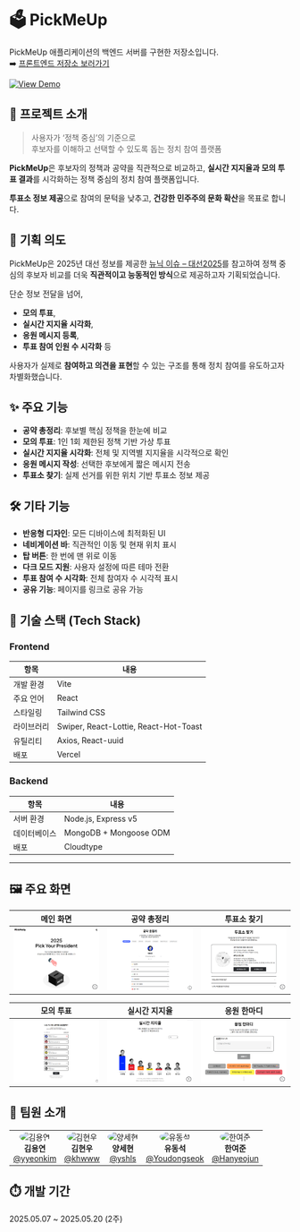 # 🗳️ PickMeUp

PickMeUp 애플리케이션의 백엔드 서버를 구현한 저장소입니다.  
➡️ [프론트엔드 저장소 보러가기](https://github.com/ureca-team1/PickMeUp-Frontend)

[![View Demo](https://img.shields.io/badge/🚀%20View%20Demo-Click%20Here-black)](https://pick-me-up-orcin.vercel.app/)

## 📌 프로젝트 소개

> 사용자가 ‘정책 중심’의 기준으로  
> 후보자를 이해하고 선택할 수 있도록 돕는 정치 참여 플랫폼

**PickMeUp**은 후보자의 정책과 공약을 직관적으로 비교하고, **실시간 지지율과 모의 투표 결과**를 시각화하는 정책 중심의 정치 참여 플랫폼입니다.

**투표소 정보 제공**으로 참여의 문턱을 낮추고, **건강한 민주주의 문화 확산**을 목표로 합니다.

## 🎯 기획 의도

PickMeUp은 2025년 대선 정보를 제공한 [뉴닉 이슈 – 대선2025](https://newneek.co/issue/election2025)를 참고하여 정책 중심의 후보자 비교를 더욱 **직관적이고 능동적인 방식**으로 제공하고자 기획되었습니다.

단순 정보 전달을 넘어,

- **모의 투표**,
- **실시간 지지율 시각화**,
- **응원 메시지 등록**,
- **투표 참여 인원 수 시각화** 등

사용자가 실제로 **참여하고 의견을 표현**할 수 있는 구조를 통해 정치 참여를 유도하고자 차별화했습니다.

## ✨ 주요 기능

- **공약 총정리**: 후보별 핵심 정책을 한눈에 비교
- **모의 투표**: 1인 1회 제한된 정책 기반 가상 투표
- **실시간 지지율 시각화**: 전체 및 지역별 지지율을 시각적으로 확인
- **응원 메시지 작성**: 선택한 후보에게 짧은 메시지 전송
- **투표소 찾기**: 실제 선거를 위한 위치 기반 투표소 정보 제공

## 🛠️ 기타 기능

- **반응형 디자인**: 모든 디바이스에 최적화된 UI
- **네비게이션 바**: 직관적인 이동 및 현재 위치 표시
- **탑 버튼**: 한 번에 맨 위로 이동
- **다크 모드 지원**: 사용자 설정에 따른 테마 전환
- **투표 참여 수 시각화**: 전체 참여자 수 시각적 표시
- **공유 기능**: 페이지를 링크로 공유 가능

## 🧰 기술 스택 (Tech Stack)

### Frontend

| 항목       | 내용                                  |
| ---------- | ------------------------------------- |
| 개발 환경  | Vite                                  |
| 주요 언어  | React                                 |
| 스타일링   | Tailwind CSS                          |
| 라이브러리 | Swiper, React-Lottie, React-Hot-Toast |
| 유틸리티   | Axios, React-uuid                     |
| 배포       | Vercel                                |

### Backend

| 항목         | 내용                   |
| ------------ | ---------------------- |
| 서버 환경    | Node.js, Express v5    |
| 데이터베이스 | MongoDB + Mongoose ODM |
| 배포         | Cloudtype              |

---

## 🖼️ 주요 화면

| 메인 화면              | 공약 총정리                | 투표소 찾기               |
| ---------------------- | -------------------------- | ------------------------- |
| ![메인 화면](main.png) | ![공약 총정리](policy.png) | ![투표소 찾기](polls.png) |

| 모의 투표                | 실시간 지지율                      | 응원 한마디                  |
| ------------------------ | ---------------------------------- | ---------------------------- |
| ![모의 투표](voting.png) | ![실시간 지지율](poll-results.png) | ![응원 한마디](comments.png) |

## 👥 팀원 소개

<div align="center">

<table>
  <tr>
    <td align="center">
      <img src="https://github.com/yyeonkim.png?size=100" width="100" height="100" alt="김용연" style="border-radius: 50%" /><br/>
      <strong>김용연</strong><br/>
      <a href="https://github.com/yyeonkim">@yyeonkim</a>
    </td>
    <td align="center">
      <img src="https://github.com/khwww.png?size=100" width="100" height="100" alt="김현우" style="border-radius: 50%" /><br/>
      <strong>김현우</strong><br/>
      <a href="https://github.com/khwww">@khwww</a>
    </td>
    <td align="center">
      <img src="https://github.com/yshls.png?size=100" width="100" height="100" alt="양세현" style="border-radius: 50%" /><br/>
      <strong>양세현</strong><br/>
      <a href="https://github.com/yshls">@yshls</a>
    </td>
    <td align="center">
      <img src="https://github.com/Youdongseok.png?size=100" width="100" height="100" alt="유동석" style="border-radius: 50%" /><br/>
      <strong>유동석</strong><br/>
      <a href="https://github.com/Youdongseok">@Youdongseok</a>
    </td>
    <td align="center">
      <img src="https://github.com/Hanyeojun.png?size=100" width="100" height="100" alt="한여준" style="border-radius: 50%" /><br/>
      <strong>한여준</strong><br/>
      <a href="https://github.com/Hanyeojun">@Hanyeojun</a>
    </td>
  </tr>
</table>

</div>

## ⏱️ 개발 기간

2025.05.07 ~ 2025.05.20 (2주)
